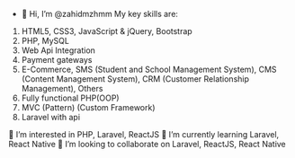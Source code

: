 - 👋 Hi, I’m @zahidmzhmm
My key skills are:
1. HTML5, CSS3, JavaScript & jQuery, Bootstrap
2. PHP, MySQL
3. Web Api Integration
4. Payment gateways
5. E-Commerce, SMS (Student and School Management System), CMS (Content Management System), CRM (Customer Relationship Management), Others
6. Fully functional PHP(OOP)
7. MVC (Pattern) (Custom Framework)
8. Laravel with api

👀 I’m interested in PHP, Laravel, ReactJS
🌱 I’m currently learning Laravel, React Native
💞️ I’m looking to collaborate on Laravel, ReactJS, React Native
